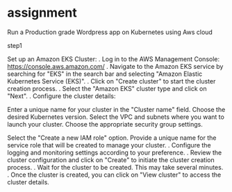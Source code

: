 # assignment
Run a Production grade Wordpress app on Kubernetes using Aws cloud 

step1 

Set up an Amazon EKS Cluster:
. Log in to the AWS Management Console: https://console.aws.amazon.com/
. Navigate to the Amazon EKS service by searching for "EKS" in the search bar and selecting "Amazon Elastic Kubernetes Service (EKS)".
. Click on "Create cluster" to start the cluster creation process.
. Select the "Amazon EKS" cluster type and click on "Next".
. Configure the cluster details:

Enter a unique name for your cluster in the "Cluster name" field.
Choose the desired Kubernetes version.
Select the VPC and subnets where you want to launch your cluster.
Choose the appropriate security group settings.

Select the "Create a new IAM role" option.
Provide a unique name for the service role that will be created to manage your cluster.
. Configure the logging and monitoring settings according to your preference.
. Review the cluster configuration and click on "Create" to initiate the cluster creation process.
. Wait for the cluster to be created. This may take several minutes.
. Once the cluster is created, you can click on "View cluster" to access the cluster details.


